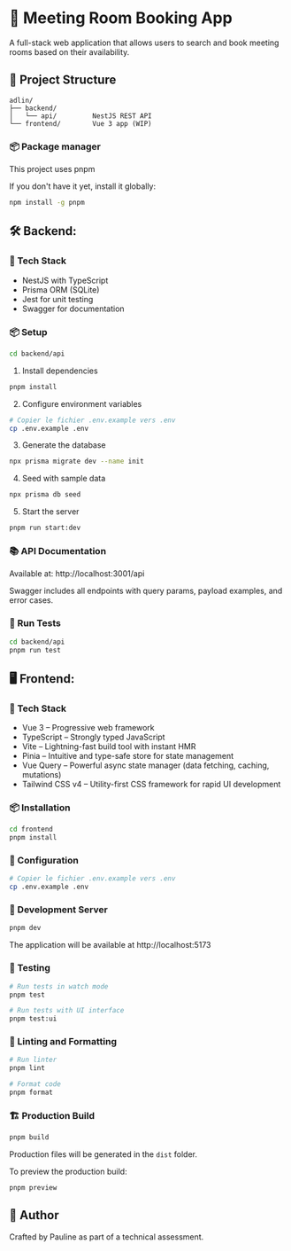 # 📅 Meeting Room Booking App

A full-stack web application that allows users to search and book meeting rooms based on their availability.

## 📂 Project Structure

```
adlin/
├── backend/
│   └── api/         NestJS REST API
└── frontend/        Vue 3 app (WIP)
```

### 📦 Package manager

This project uses pnpm

If you don't have it yet, install it globally:

```bash
npm install -g pnpm
```

## 🛠️ Backend:

### 🚀 Tech Stack

- NestJS with TypeScript
- Prisma ORM (SQLite)
- Jest for unit testing
- Swagger for documentation

### 📦 Setup

```bash
cd backend/api
```

1. Install dependencies

```bash
pnpm install
```

2. Configure environment variables

```bash
# Copier le fichier .env.example vers .env
cp .env.example .env
```

3. Generate the database

```bash
npx prisma migrate dev --name init
```

4. Seed with sample data

```bash
npx prisma db seed
```

5. Start the server

```bash
pnpm run start:dev
```

### 📚 API Documentation

Available at:
http://localhost:3001/api

Swagger includes all endpoints with query params, payload examples, and error cases.

### 🧪 Run Tests

```bash
cd backend/api
pnpm run test
```

## 🖥️ Frontend:

### 🚀 Tech Stack

- Vue 3 – Progressive web framework
- TypeScript – Strongly typed JavaScript
- Vite – Lightning-fast build tool with instant HMR
- Pinia – Intuitive and type-safe store for state management
- Vue Query – Powerful async state manager (data fetching, caching, mutations)
- Tailwind CSS v4 – Utility-first CSS framework for rapid UI development

### 📦 Installation

```bash
cd frontend
pnpm install
```

### 🔧 Configuration

```bash
# Copier le fichier .env.example vers .env
cp .env.example .env
```

### 🚀 Development Server

```bash
pnpm dev
```

The application will be available at http://localhost:5173

### 🧪 Testing

```bash
# Run tests in watch mode
pnpm test

# Run tests with UI interface
pnpm test:ui
```

### 📝 Linting and Formatting

```bash
# Run linter
pnpm lint

# Format code
pnpm format
```

### 🏗️ Production Build

```bash
pnpm build
```

Production files will be generated in the `dist` folder.

To preview the production build:

```bash
pnpm preview
```

## 🤝 Author

Crafted by Pauline as part of a technical assessment.
